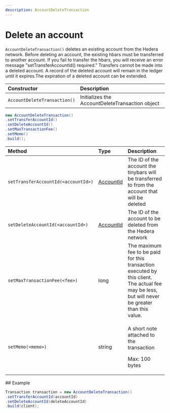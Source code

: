 ```yaml
---
description: AccountDeleteTransaction
---
```


# Delete an account

`AccountDeleteTransaction()` deletes an existing account from the Hedera network. Before deleting an account, the existing hbars must be transferred to another account. If you fail to transfer the hbars, you will receive an error message "setTransferAccountId\(\) required." Transfers cannot be made into a deleted account. A record of the deleted account will remain in the ledger until it expires.The expiration of a deleted account can be extended.

| Constructor | Description |
| :--- | :--- |
| `AccountDeleteTransaction()` | Initializes the AccountDeleteTransaction object |

```java
new AccountDeleteTransaction()
.setTransferAccountId()
.setDeleteAccountId()
.setMaxTransactionFee()
.setMemo()
.build();
```

<table>
  <thead>
    <tr>
      <th style="text-align:left">Method</th>
      <th style="text-align:left">Type</th>
      <th style="text-align:left">Description</th>
    </tr>
  </thead>
  <tbody>
    <tr>
      <td style="text-align:left"><code>setTransferAccountId(&lt;accountId&gt;)</code>
      </td>
      <td style="text-align:left"><a href="../user-defined-data-types.md#accountid">AccountId</a>
      </td>
      <td style="text-align:left">The ID of the account the tinybars will be transferred to from the account
        that will be deleted</td>
    </tr>
    <tr>
      <td style="text-align:left"><code>setDeleteAccountId(&lt;accountId&gt;)</code>
      </td>
      <td style="text-align:left"><a href="../user-defined-data-types.md#accountid">AccountId</a>
      </td>
      <td style="text-align:left">The ID of the account to be deleted from the Hedera network</td>
    </tr>
    <tr>
      <td style="text-align:left"><code>setMaxTransactionFee(&lt;fee&gt;)</code>
      </td>
      <td style="text-align:left">long</td>
      <td style="text-align:left">The maximum fee to be paid for this transaction executed by this client.
        The actual fee may be less, but will never be greater than this value.</td>
    </tr>
    <tr>
      <td style="text-align:left"><code>setMemo(&lt;memo&gt;)</code>
      </td>
      <td style="text-align:left">string</td>
      <td style="text-align:left">
        <p>A short note attached to the transaction</p>
        <p>Max: 100 bytes</p>
      </td>
    </tr>
  </tbody>
</table>##  Example

```java
Transaction transaction = new AccountDeleteTransaction()
.setTransferAccountId(accountId)
.setDeleteAccountId(deleteAccountId)
.build(client);
```

